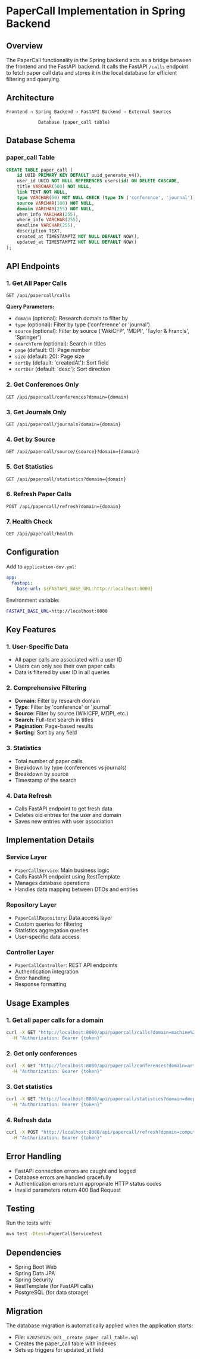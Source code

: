 # PaperCall Implementation in Spring Backend

## Overview

The PaperCall functionality in the Spring backend acts as a bridge between the frontend and the FastAPI backend. It calls the FastAPI `/calls` endpoint to fetch paper call data and stores it in the local database for efficient filtering and querying.

## Architecture

```
Frontend → Spring Backend → FastAPI Backend → External Sources
                ↓
            Database (paper_call table)
```

## Database Schema

### paper_call Table

```sql
CREATE TABLE paper_call (
    id UUID PRIMARY KEY DEFAULT uuid_generate_v4(),
    user_id UUID NOT NULL REFERENCES users(id) ON DELETE CASCADE,
    title VARCHAR(500) NOT NULL,
    link TEXT NOT NULL,
    type VARCHAR(50) NOT NULL CHECK (type IN ('conference', 'journal')),
    source VARCHAR(100) NOT NULL,
    domain VARCHAR(255) NOT NULL,
    when_info VARCHAR(255),
    where_info VARCHAR(255),
    deadline VARCHAR(255),
    description TEXT,
    created_at TIMESTAMPTZ NOT NULL DEFAULT NOW(),
    updated_at TIMESTAMPTZ NOT NULL DEFAULT NOW()
);
```

## API Endpoints

### 1. Get All Paper Calls
```
GET /api/papercall/calls
```

**Query Parameters:**
- `domain` (optional): Research domain to filter by
- `type` (optional): Filter by type ('conference' or 'journal')
- `source` (optional): Filter by source ('WikiCFP', 'MDPI', 'Taylor & Francis', 'Springer')
- `searchTerm` (optional): Search in titles
- `page` (default: 0): Page number
- `size` (default: 20): Page size
- `sortBy` (default: 'createdAt'): Sort field
- `sortDir` (default: 'desc'): Sort direction

### 2. Get Conferences Only
```
GET /api/papercall/conferences?domain={domain}
```

### 3. Get Journals Only
```
GET /api/papercall/journals?domain={domain}
```

### 4. Get by Source
```
GET /api/papercall/source/{source}?domain={domain}
```

### 5. Get Statistics
```
GET /api/papercall/statistics?domain={domain}
```

### 6. Refresh Paper Calls
```
POST /api/papercall/refresh?domain={domain}
```

### 7. Health Check
```
GET /api/papercall/health
```

## Configuration

Add to `application-dev.yml`:

```yaml
app:
  fastapi:
    base-url: ${FASTAPI_BASE_URL:http://localhost:8000}
```

Environment variable:
```bash
FASTAPI_BASE_URL=http://localhost:8000
```

## Key Features

### 1. User-Specific Data
- All paper calls are associated with a user ID
- Users can only see their own paper calls
- Data is filtered by user ID in all queries

### 2. Comprehensive Filtering
- **Domain**: Filter by research domain
- **Type**: Filter by 'conference' or 'journal'
- **Source**: Filter by source (WikiCFP, MDPI, etc.)
- **Search**: Full-text search in titles
- **Pagination**: Page-based results
- **Sorting**: Sort by any field

### 3. Statistics
- Total number of paper calls
- Breakdown by type (conferences vs journals)
- Breakdown by source
- Timestamp of the search

### 4. Data Refresh
- Calls FastAPI endpoint to get fresh data
- Deletes old entries for the user and domain
- Saves new entries with user association

## Implementation Details

### Service Layer
- `PaperCallService`: Main business logic
- Calls FastAPI endpoint using RestTemplate
- Manages database operations
- Handles data mapping between DTOs and entities

### Repository Layer
- `PaperCallRepository`: Data access layer
- Custom queries for filtering
- Statistics aggregation queries
- User-specific data access

### Controller Layer
- `PaperCallController`: REST API endpoints
- Authentication integration
- Error handling
- Response formatting

## Usage Examples

### 1. Get all paper calls for a domain
```bash
curl -X GET "http://localhost:8080/api/papercall/calls?domain=machine%20learning" \
  -H "Authorization: Bearer {token}"
```

### 2. Get only conferences
```bash
curl -X GET "http://localhost:8080/api/papercall/conferences?domain=artificial%20intelligence" \
  -H "Authorization: Bearer {token}"
```

### 3. Get statistics
```bash
curl -X GET "http://localhost:8080/api/papercall/statistics?domain=deep%20learning" \
  -H "Authorization: Bearer {token}"
```

### 4. Refresh data
```bash
curl -X POST "http://localhost:8080/api/papercall/refresh?domain=computer%20vision" \
  -H "Authorization: Bearer {token}"
```

## Error Handling

- FastAPI connection errors are caught and logged
- Database errors are handled gracefully
- Authentication errors return appropriate HTTP status codes
- Invalid parameters return 400 Bad Request

## Testing

Run the tests with:
```bash
mvn test -Dtest=PaperCallServiceTest
```

## Dependencies

- Spring Boot Web
- Spring Data JPA
- Spring Security
- RestTemplate (for FastAPI calls)
- PostgreSQL (for data storage)

## Migration

The database migration is automatically applied when the application starts:
- File: `V20250125_003__create_paper_call_table.sql`
- Creates the paper_call table with indexes
- Sets up triggers for updated_at field 